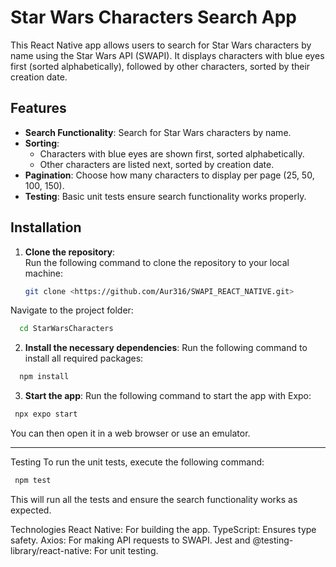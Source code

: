 # Star Wars Characters Search App

This React Native app allows users to search for Star Wars characters by name using the Star Wars API (SWAPI). It displays characters with blue eyes first (sorted alphabetically), followed by other characters, sorted by their creation date.

## Features

- **Search Functionality**: Search for Star Wars characters by name.
- **Sorting**: 
  - Characters with blue eyes are shown first, sorted alphabetically.
  - Other characters are listed next, sorted by creation date.
- **Pagination**: Choose how many characters to display per page (25, 50, 100, 150).
- **Testing**: Basic unit tests ensure search functionality works properly.

## Installation

1. **Clone the repository**:  
   Run the following command to clone the repository to your local machine:
   ```bash
   git clone <https://github.com/Aur316/SWAPI_REACT_NATIVE.git>
   ```
Navigate to the project folder:
 ```bash
   cd StarWarsCharacters
```
2. **Install the necessary dependencies**:
Run the following command to install all required packages:
 ```bash
   npm install
```
3. **Start the app**:
Run the following command to start the app with Expo:
 ```bash
  npx expo start
```
You can then open it in a web browser or use an emulator.

-------
Testing
To run the unit tests, execute the following command:
 ```bash
  npm test
```

This will run all the tests and ensure the search functionality works as expected.

Technologies
React Native: For building the app.
TypeScript: Ensures type safety.
Axios: For making API requests to SWAPI.
Jest and @testing-library/react-native: For unit testing.
